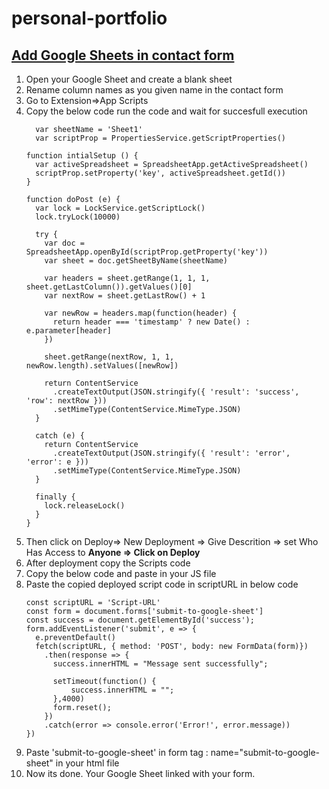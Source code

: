 # personal-portfolio

<h2><u>Add Google Sheets in contact form</u></h2>
<ol>
  <li>Open your Google Sheet and create a blank sheet</li>
  <li>Rename column names as you given name in the contact form</li>
  <li>Go to Extension=>App Scripts </li>
  <li>Copy the below code run the code and wait for succesfull execution</li>
  
      var sheetName = 'Sheet1'
      var scriptProp = PropertiesService.getScriptProperties()
    
    function intialSetup () {
      var activeSpreadsheet = SpreadsheetApp.getActiveSpreadsheet()
      scriptProp.setProperty('key', activeSpreadsheet.getId())
    }
    
    function doPost (e) {
      var lock = LockService.getScriptLock()
      lock.tryLock(10000)
    
      try {
        var doc = SpreadsheetApp.openById(scriptProp.getProperty('key'))
        var sheet = doc.getSheetByName(sheetName)
    
        var headers = sheet.getRange(1, 1, 1, sheet.getLastColumn()).getValues()[0]
        var nextRow = sheet.getLastRow() + 1
    
        var newRow = headers.map(function(header) {
          return header === 'timestamp' ? new Date() : e.parameter[header]
        })
    
        sheet.getRange(nextRow, 1, 1, newRow.length).setValues([newRow])
    
        return ContentService
          .createTextOutput(JSON.stringify({ 'result': 'success', 'row': nextRow }))
          .setMimeType(ContentService.MimeType.JSON)
      }
    
      catch (e) {
        return ContentService
          .createTextOutput(JSON.stringify({ 'result': 'error', 'error': e }))
          .setMimeType(ContentService.MimeType.JSON)
      }
    
      finally {
        lock.releaseLock()
      }
    }
  <li>Then click on Deploy=> New Deployment => Give Descrition => set Who Has Access to <b>Anyone => Click on Deploy</b></li>
  <li>After deployment copy the Scripts code</li>
  <li>Copy the below code and paste in your JS file</li>
  <li>Paste the copied deployed script code in scriptURL in below code</li>

    const scriptURL = 'Script-URL'
    const form = document.forms['submit-to-google-sheet']
    const success = document.getElementById('success');
    form.addEventListener('submit', e => {
      e.preventDefault()
      fetch(scriptURL, { method: 'POST', body: new FormData(form)})
        .then(response => {
          success.innerHTML = "Message sent successfully";
  
          setTimeout(function() {
              success.innerHTML = "";
          },4000)
          form.reset();
        })
        .catch(error => console.error('Error!', error.message))
    })
  <li>Paste 'submit-to-google-sheet' in form tag : name="submit-to-google-sheet" in your html file</li>
  <li>Now its done. Your Google Sheet linked with your form.</li>
</ol>
